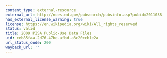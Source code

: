 ```yaml
---
content_type: external-resource
external_url: http://nces.ed.gov/pubsearch/pubsinfo.asp?pubid=2011038
has_external_license_warning: true
license: https://en.wikipedia.org/wiki/All_rights_reserved
status: valid
title: 2009 PISA Public-Use Data Files
uid: ceb85faa-2d76-47be-afbd-a3c20ccb1e2a
url_status_code: 200
wayback_url: ''
---
```

